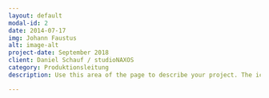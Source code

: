 ```yaml
---
layout: default
modal-id: 2
date: 2014-07-17
img: Johann Faustus
alt: image-alt
project-date: September 2018
client: Daniel Schauf / studioNAXOS
category: Produktionsleitung
description: Use this area of the page to describe your project. The icon above is part of a free icon set by <a href="https://sellfy.com/p/8Q9P/jV3VZ/">Flat Icons</a>. On their website, you can download their free set with 16 icons, or you can purchase the entire set with 146 icons for only $12!

---
```

